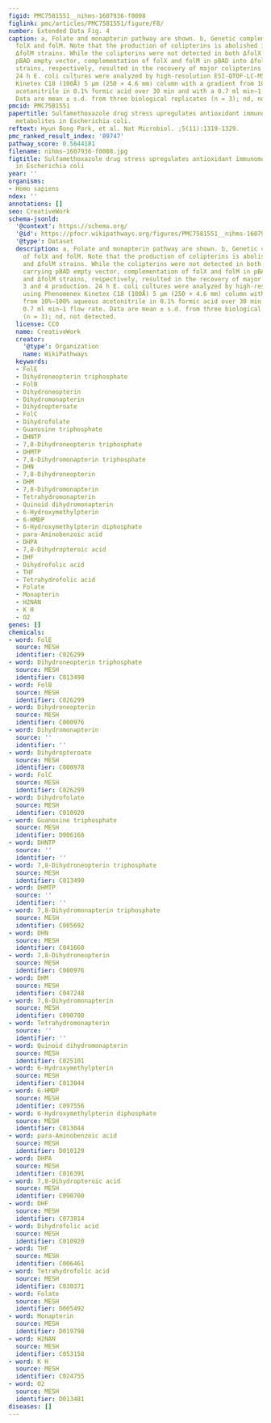 ```yaml
---
figid: PMC7581551__nihms-1607936-f0008
figlink: pmc/articles/PMC7581551/figure/F8/
number: Extended Data Fig. 4
caption: a, Folate and monapterin pathway are shown. b, Genetic complementation of
  folX and folM. Note that the production of colipterins is abolished in ΔfolX and
  ΔfolM strains. While the colipterins were not detected in both ΔfolX and ΔfolM carrying
  pBAD empty vector, complementation of folX and folM in pBAD into ΔfolX and ΔfolM
  strains, respectively, resulted in the recovery of major colipterins 3 and 4 production.
  24 h E. coli cultures were analyzed by high-resolution ESI-QTOF-LC-MS using Phenomenex
  Kinetex C18 (100Å) 5 μm (250 × 4.6 mm) column with a gradient from 10%−100% aqueous
  acetonitrile in 0.1% formic acid over 30 min and with a 0.7 ml min−1 flow rate.
  Data are mean ± s.d. from three biological replicates (n = 3); nd, not detected.
pmcid: PMC7581551
papertitle: Sulfamethoxazole drug stress upregulates antioxidant immunomodulatory
  metabolites in Escherichia coli.
reftext: Hyun Bong Park, et al. Nat Microbiol. ;5(11):1319-1329.
pmc_ranked_result_index: '89747'
pathway_score: 0.5644181
filename: nihms-1607936-f0008.jpg
figtitle: Sulfamethoxazole drug stress upregulates antioxidant immunomodulatory metabolites
  in Escherichia coli
year: ''
organisms:
- Homo sapiens
ndex: ''
annotations: []
seo: CreativeWork
schema-jsonld:
  '@context': https://schema.org/
  '@id': https://pfocr.wikipathways.org/figures/PMC7581551__nihms-1607936-f0008.html
  '@type': Dataset
  description: a, Folate and monapterin pathway are shown. b, Genetic complementation
    of folX and folM. Note that the production of colipterins is abolished in ΔfolX
    and ΔfolM strains. While the colipterins were not detected in both ΔfolX and ΔfolM
    carrying pBAD empty vector, complementation of folX and folM in pBAD into ΔfolX
    and ΔfolM strains, respectively, resulted in the recovery of major colipterins
    3 and 4 production. 24 h E. coli cultures were analyzed by high-resolution ESI-QTOF-LC-MS
    using Phenomenex Kinetex C18 (100Å) 5 μm (250 × 4.6 mm) column with a gradient
    from 10%−100% aqueous acetonitrile in 0.1% formic acid over 30 min and with a
    0.7 ml min−1 flow rate. Data are mean ± s.d. from three biological replicates
    (n = 3); nd, not detected.
  license: CC0
  name: CreativeWork
  creator:
    '@type': Organization
    name: WikiPathways
  keywords:
  - FolE
  - Dihydroneopterin triphosphate
  - FolB
  - Dihydroneopterin
  - Dihydromonapterin
  - Dihydropteroate
  - FolC
  - Dihydrofolate
  - Guanosine triphosphate
  - DHNTP
  - 7,8-Dihydroneopterin triphosphate
  - DHMTP
  - 7,8-Dihydromonapterin triphosphate
  - DHN
  - 7,8-Dihydroneopterin
  - DHM
  - 7,8-Dihydromonapterin
  - Tetrahydromonapterin
  - Quinoid dihydromonapterin
  - 6-Hydroxymethylpterin
  - 6-HMDP
  - 6-Hydroxymethylpterin diphosphate
  - para-Aminobenzoic acid
  - DHPA
  - 7,8-Dihydropteroic acid
  - DHF
  - Dihydrofolic acid
  - THF
  - Tetrahydrofolic acid
  - Folate
  - Monapterin
  - H2NAN
  - K H
  - O2
genes: []
chemicals:
- word: FolE
  source: MESH
  identifier: C026299
- word: Dihydroneopterin triphosphate
  source: MESH
  identifier: C013490
- word: FolB
  source: MESH
  identifier: C026299
- word: Dihydroneopterin
  source: MESH
  identifier: C000976
- word: Dihydromonapterin
  source: ''
  identifier: ''
- word: Dihydropteroate
  source: MESH
  identifier: C000978
- word: FolC
  source: MESH
  identifier: C026299
- word: Dihydrofolate
  source: MESH
  identifier: C010920
- word: Guanosine triphosphate
  source: MESH
  identifier: D006160
- word: DHNTP
  source: ''
  identifier: ''
- word: 7,8-Dihydroneopterin triphosphate
  source: MESH
  identifier: C013490
- word: DHMTP
  source: ''
  identifier: ''
- word: 7,8-Dihydromonapterin triphosphate
  source: MESH
  identifier: C005692
- word: DHN
  source: MESH
  identifier: C041660
- word: 7,8-Dihydroneopterin
  source: MESH
  identifier: C000976
- word: DHM
  source: MESH
  identifier: C047248
- word: 7,8-Dihydromonapterin
  source: MESH
  identifier: C090700
- word: Tetrahydromonapterin
  source: ''
  identifier: ''
- word: Quinoid dihydromonapterin
  source: MESH
  identifier: C025101
- word: 6-Hydroxymethylpterin
  source: MESH
  identifier: C013044
- word: 6-HMDP
  source: MESH
  identifier: C097556
- word: 6-Hydroxymethylpterin diphosphate
  source: MESH
  identifier: C013044
- word: para-Aminobenzoic acid
  source: MESH
  identifier: D010129
- word: DHPA
  source: MESH
  identifier: C016391
- word: 7,8-Dihydropteroic acid
  source: MESH
  identifier: C090700
- word: DHF
  source: MESH
  identifier: C073814
- word: Dihydrofolic acid
  source: MESH
  identifier: C010920
- word: THF
  source: MESH
  identifier: C006461
- word: Tetrahydrofolic acid
  source: MESH
  identifier: C030371
- word: Folate
  source: MESH
  identifier: D005492
- word: Monapterin
  source: MESH
  identifier: D019798
- word: H2NAN
  source: MESH
  identifier: C053158
- word: K H
  source: MESH
  identifier: C024755
- word: O2
  source: MESH
  identifier: D013481
diseases: []
---
```

